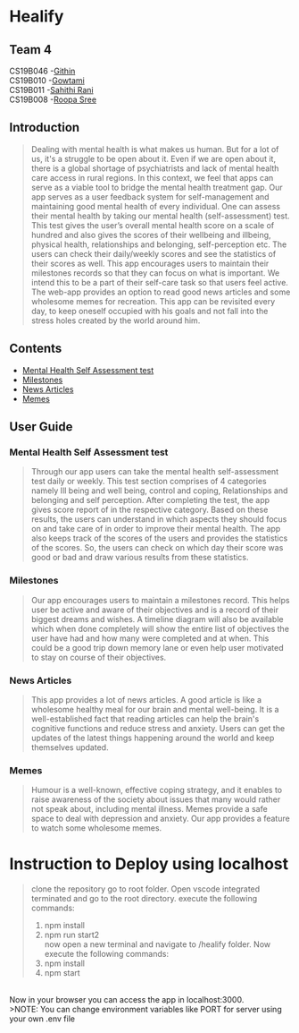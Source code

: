 # Healify
## Team 4
CS19B046 -<a href="https://github.com/GithinGeorge2k1" target="_blank">Githin</a>\
CS19B010 -<a href="https://github.com/CS19B010Gowtami" target="_blank">Gowtami</a>\
CS19B011 -<a href="https://github.com/SahithiRani" target="_blank">Sahithi Rani</a>\
CS19B008 -<a href="https://github.com/roopasree123" target="_blank">Roopa Sree</a>

## Introduction
>Dealing with mental health is what makes us human. But for a lot of us, it's a struggle to be open about it. Even if we are open about it, there is a global shortage of psychiatrists and lack of mental health care access in rural regions. In this context, we feel that apps can serve as a viable tool to bridge the mental health treatment gap.
Our app serves as a user feedback system for self-management and maintaining good mental health of every individual. One can assess their mental health by taking our mental health (self-assessment) test. This test gives the user’s overall mental health score on a scale of hundred and also gives the scores of their wellbeing and illbeing, physical health, relationships and belonging, self-perception etc. The users can check their daily/weekly scores and see the statistics of their scores as well. This app encourages users to maintain their milestones records so that they can focus on what is important. We intend this to be a part of their self-care task so that users feel active. The web-app provides an option to read good news articles and some wholesome memes for recreation. This app can be revisited every day, to keep oneself occupied with his goals and not fall into the stress holes created by the world around him.
## Contents

- [Mental Health Self Assessment test](#mental-health-self-assessment-test)
- [Milestones](#milestones)
- [News Articles](#news-articles)
- [Memes](#memes)

## User Guide

### Mental Health Self Assessment test
> Through our app users can take the mental health self-assessment test daily or weekly. This test section comprises of 4 categories namely Ill being and well being, control and coping, Relationships and belonging and self perception. After completing the test, the app gives score report of in the respective category. Based on these results, the users can understand in which aspects they should focus on and take care of in order to improve their mental health. The app also keeps track of the scores of the users and provides the statistics of the scores. So, the users can check on which day their score was good or bad and draw various results from these statistics.

### Milestones
> Our app encourages users to maintain a milestones record. This helps user be active and aware of their objectives and is a record of their biggest dreams and wishes. A timeline diagram will also be available which when done completely will show the entire list of objectives the user have had and how many were completed and at when. This could be a good trip down memory lane or even help user motivated to stay on course of their objectives.

### News Articles
> This app provides a lot of news articles. A good article is like a wholesome healthy meal for our brain and mental well-being. It is a well-established fact that reading articles can help the brain's cognitive functions and reduce stress and anxiety. Users can get the updates of the latest things happening around the world and keep themselves updated.

### Memes
> Humour is a well-known, effective coping strategy, and it enables to raise awareness of the society about issues that many would rather not speak about, including mental illness. Memes provide a safe space to deal with depression and anxiety. Our app provides a feature to watch some wholesome memes.

# Instruction to Deploy using localhost
>clone the repository
>go to root folder. Open vscode integrated terminated and go to the root directory.
>execute the following commands:
>1. npm install
>2. npm run start2</br>
now open a new terminal and navigate to /healify folder.
Now execute the following commands:
>1. npm install
>2. npm start
</br>
Now in your browser you can access the app in localhost:3000.
</br>
>NOTE: You can change environment variables like PORT for server using your own .env file
